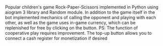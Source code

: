 Popular children's game Rock-Paper-Scissors implemented in Python using aiogram 3 library and Random module. 
In addition to the game itself in the bot implemented mechanics of calling the opponent and playing with each other, as well as the game uses in-game currency, which can be replenished for free by clicking on the button. 
PS: The function of cooperative play requires improvement. The top-up button allows you to connect a cash register for monetization if desired
